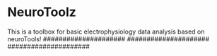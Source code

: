 # NeuroToolz
This is a toolbox for basic electrophysiology data analysis based on neuroTools!
#####################
#####################
#####################
